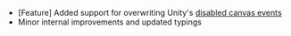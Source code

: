 - [Feature] Added support for overwriting Unity's [disabled canvas events](https://react-unity-webgl.dev/docs/api/disabled-canvas-events)
- Minor internal improvements and updated typings
